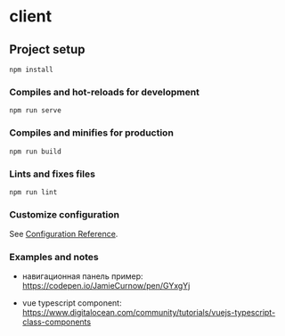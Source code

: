 # client

## Project setup

```
npm install
```

### Compiles and hot-reloads for development

```
npm run serve
```

### Compiles and minifies for production

```
npm run build
```

### Lints and fixes files

```
npm run lint
```

### Customize configuration

See [Configuration Reference](https://cli.vuejs.org/config/).

### Examples and notes

- навигационная панель пример:
  https://codepen.io/JamieCurnow/pen/GYxgYj

- vue typescript component:  
  https://www.digitalocean.com/community/tutorials/vuejs-typescript-class-components
